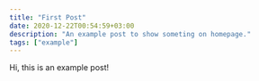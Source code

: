 ```yaml
---
title: "First Post"
date: 2020-12-22T00:54:59+03:00
description: "An example post to show someting on homepage."
tags: ["example"]
---
```


Hi, this is an example post!